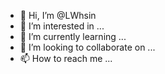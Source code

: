 - 👋 Hi, I’m @LWhsin
- 👀 I’m interested in ...
- 🌱 I’m currently learning ...
- 💞️ I’m looking to collaborate on ...
- 📫 How to reach me ...

<!---
LWhsin/LWhsin is a ✨ special ✨ repository because its `README.md` (this file) appears on your GitHub profile.
You can click the Preview link to take a look at your changes.
--->
